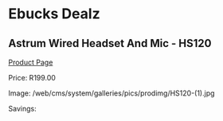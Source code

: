 
# Ebucks Dealz
## Astrum Wired Headset And Mic - HS120
[Product Page](https://www.ebucks.com/web/shop/productSelected.do?prodId=1207178181&catId=1193873409)

Price: R199.00

Image: /web/cms/system/galleries/pics/prodimg/HS120-(1).jpg

Savings: 


	